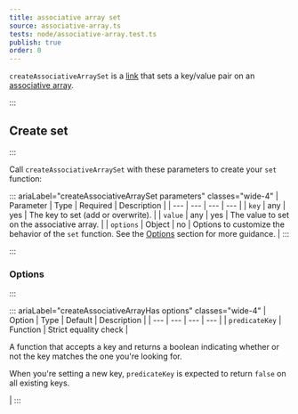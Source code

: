 ```yaml
---
title: associative array set
source: associative-array.ts
tests: node/associative-array.test.ts
publish: true
order: 0
---
```


`createAssociativeArraySet` is a [link](/docs/logic/links-overview) that sets a key/value pair on an [associative array](/docs/logic/associative-array-overview).


:::
## Create set
:::

Call `createAssociativeArraySet` with these parameters to create your `set` function:

::: ariaLabel="createAssociativeArraySet parameters" classes="wide-4"
| Parameter | Type | Required | Description |
| --- | --- | --- | --- |
| `key` | any | yes | The key to set (add or overwrite). |
| `value` | any | yes | The value to set on the associative array. |
| `options` | Object | no | Options to customize the behavior of the `set` function. See the [Options](#options) section for more guidance. |
:::


:::
### Options
:::

::: ariaLabel="createAssociativeArrayHas options" classes="wide-4"
| Option | Type | Default | Description |
| --- | --- | --- | --- |
| `predicateKey` | Function | Strict equality check | <p>A function that accepts a key and returns a boolean indicating whether or not the key matches the one you're looking for.</p><p>When you're setting a new key, `predicateKey` is expected to return `false` on all existing keys.</p> |
:::

